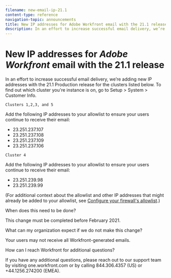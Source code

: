 ```yaml
---
filename: new-email-ip-21.1
content-type: reference
navigation-topic: announcements
title: New IP addresses for Adobe Workfront email with the 21.1 release
description: In an effort to increase successful email delivery, we’re adding new IP addresses with the 21.1 Production release for the clusters listed below. To find out which cluster you're instance is on, go to Setup > System > Customer Info.
---
```


# New IP addresses for *Adobe Workfront* email with the 21.1 release

In an effort to increase successful email delivery, we’re adding new IP addresses with the 21.1 Production release for the clusters listed below. To find out which cluster you're instance is on, go to Setup > System > Customer Info.

`Clusters 1,2,3, and 5`

Add the following IP addresses to your allowlist to ensure your users continue to receive their email:

* 23.251.237.107
* 23.251.237.108
* 23.251.237.109
* 23.251.237.106

`Cluster 4`

Add the following IP addresses to your allowlist to ensure your users continue to receive their email:

* 23.251.239.98
* 23.251.239.99

(For additional context about the allowlist and other IP addresses that might already be added to your allowlist, see [Configure your firewall's allowlist](../../administration-and-setup/get-started-wf-administration/configure-your-firewall.md).)

When does this need to be done?

This change must be completed before February 2021.

What can my organization expect if we do not make this change?

Your users may not receive all Workfront-generated emails.

How can I reach Workfront for additional questions?

If you have any additional questions, please reach out to our support team by visiting one.workfront.com or by calling 844.306.4357 (US) or +44.1256.274200 (EMEA).
